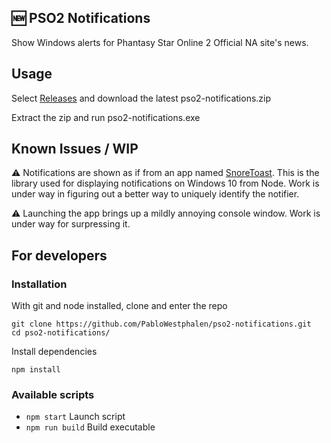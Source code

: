 ## 🆕 PSO2 Notifications

Show Windows alerts for Phantasy Star Online 2 Official NA site's news.

## Usage

Select [Releases](https://github.com/PabloWestphalen/pso2-notifications/releases) and download the latest pso2-notifications.zip

Extract the zip and run pso2-notifications.exe

## Known Issues / WIP

⚠ Notifications are shown as if from an app named [SnoreToast](https://github.com/KDE/snoretoast). This is the library used for displaying notifications on Windows 10 from Node. Work is under way in figuring out a better way to uniquely identify the notifier.

⚠ Launching the app brings up a mildly annoying console window. Work is under way for surpressing it.

## For developers

### Installation

With git and node installed, clone and enter the repo

```
git clone https://github.com/PabloWestphalen/pso2-notifications.git
cd pso2-notifications/
```

Install dependencies

```
npm install
```

### Available scripts

- `npm start` Launch script
- `npm run build` Build executable





